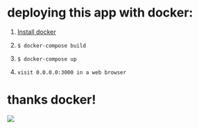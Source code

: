 # deploying this app with docker:

1. [Install docker](https://docs.docker.com/compose/install/)

2. `$ docker-compose build`

3. `$ docker-compose up`

4. `visit 0.0.0.0:3000 in a web browser`

# thanks docker!
![](https://www.docker.com/sites/default/files/social/docker_facebook_share.png)
